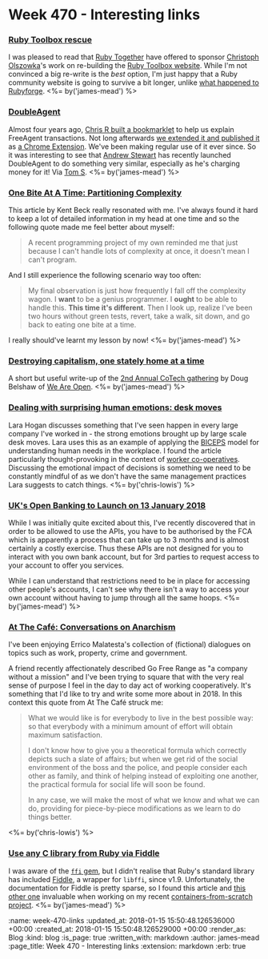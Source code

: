 Week 470 - Interesting links
============================

### [Ruby Toolbox rescue](https://github.com/rubytoolbox/rubytoolbox/issues/1#issuecomment-333950079)

I was pleased to read that [Ruby Together][] have offered to sponsor [Christoph Olszowka][]'s work on re-building the [Ruby Toolbox website][]. While I'm not convinced a big re-write is the *best* option, I'm just happy that a Ruby community website is going to survive a bit longer, unlike [what happened to Rubyforge][rubyforge-death]. <%= by('james-mead') %>

[Ruby Together]: https://rubytogether.org/
[Christoph Olszowka]: http://olszowka.de/
[Ruby Toolbox website]: https://www.ruby-toolbox.com/
[rubyforge-death]: https://twitter.com/evanphx/status/399552820380053505


### [DoubleAgent](https://doubleagent.io/)

Almost four years ago, [Chris R built a bookmarklet][build-bookmarklet] to help us explain FreeAgent transactions. Not long afterwards [we extended it and published it][publish-chrome-extension] as [a Chrome Extension][chrome-extension]. We've been making regular use of it ever since. So it was interesting to see that [Andrew Stewart][] has recently launched DoubleAgent to do something very similar, especially as he's charging money for it! Via [Tom S][]. <%= by('james-mead') %>

[build-bookmarklet]: http://gofreerange.com/automating-some-of-the-freeagent-transaction-explanation-process
[publish-chrome-extension]: http://gofreerange.com/chrome-extension-for-explaining-bank-transactions-in-freeagent
[chrome-extension]: https://chrome.google.com/webstore/detail/freeagent-transaction-exp/lgpgdkoopbcppnipcnbodcobjmhagmim
[Andrew Stewart]: https://airbladesoftware.com/
[Tom S]: http://codon.com/


### [One Bite At A Time: Partitioning Complexity](https://www.facebook.com/notes/kent-beck/one-bite-at-a-time-partitioning-complexity/1716882961677894/)

This article by Kent Beck really resonated with me. I've always found it hard to keep a lot of detailed information in my head at one time and so the following quote made me feel better about myself:

> A recent programming project of my own reminded me that just because I can't handle lots of complexity at once, it doesn't mean I can't program.

And I still experience the following scenario way too often:

> My final observation is just how frequently I fall off the complexity wagon. I **want** to be a genius programmer. I **ought** to be able to handle this. **This time it's different**. Then I look up, realize I've been two hours without green tests, revert, take a walk, sit down, and go back to eating one bite at a time.

I really should've learnt my lesson by now! <%= by('james-mead') %>


### [Destroying capitalism, one stately home at a time](http://dougbelshaw.com/blog/2017/12/01/cotech-gathering/)

A short but useful write-up of the [2nd Annual CoTech gathering][cotech-2017] by Doug Belshaw of [We Are Open][]. <%= by('james-mead') %>

[cotech-2017]: https://wiki.coops.tech/wiki/Wortley_Hall_2017
[We Are Open]: http://weareopen.coop/

### [Dealing with surprising human emotions: desk moves](http://larahogan.me/blog/desk-moves/)

Lara Hogan discusses something that I've seen happen in every large company I've worked in - the strong emotions brought up by large scale desk moves. Lara uses this as an example of applying the [BICEPS](https://www.palomamedina.com/biceps) model for understanding human needs in the workplace. I found the article particularly thought-provoking in the context of [worker co-operatives](http://coops.tech/). Discussing the emotional impact of decisions is something we need to be constantly mindful of as we don't have the same management practices Lara suggests to catch things. <%= by('chris-lowis') %>

### [UK's Open Banking to Launch on 13 January 2018](https://www.openbanking.org.uk/about-us/news/uks-open-banking-launch-13-january-2018/)

While I was initially quite excited about this, I've recently discovered that in order to be allowed to use the APIs, you have to be authorised by the FCA which is apparently a process that can take up to 3 months and is almost certainly a costly exercise. Thus these APIs are not designed for you to interact with you own bank account, but for 3rd parties to request access to your account to offer you services.

While I can understand that restrictions need to be in place for accessing other people's accounts, I can't see why there isn't a way to access your own account without having to jump through all the same hoops. <%= by('james-mead') %>

### [At The Café: Conversations on Anarchism](https://theanarchistlibrary.org/library/errico-malatesta-at-the-cafe)

I've been enjoying Errico Malatesta's collection of (fictional) dialogues on topics such as work, property, crime and government.

A friend recently affectionately described Go Free Range as "a company without a mission" and I've been trying to square that with the very real sense of purpose I feel in the day to day act of working cooperatively. It's something that I'd like to try and write some more about in 2018. In this context this quote from At The Café struck me:

> What we would like is for everybody to live in the best possible way: so that everybody with a minimum amount of effort will obtain maximum satisfaction.
>
> I don't know how to give you a theoretical formula which correctly depicts such a slate of affairs; but when we get rid of the social environment of the boss and the police, and people consider each other as family, and think of helping instead of exploiting one another, the practical formula for social life will soon be found.
>
> In any case, we will make the most of what we know and what we can do, providing for piece-by-piece modifications as we learn to do things better.

<%= by('chris-lowis') %>

### [Use any C library from Ruby via Fiddle](http://blog.honeybadger.io/use-any-c-library-from-ruby-via-fiddle-the-ruby-standard-librarys-best-kept-secret/)

I was aware of the [`ffi` gem][ffi-gem], but I didn't realise that Ruby's standard library has included [Fiddle][], a wrapper for `libffi`, since v1.9. Unfortunately, the documentation for Fiddle is pretty sparse, so I found this article and [this other one][fiddle-statfs] invaluable when working on my recent [containers-from-scratch project][]. <%= by('james-mead') %>

[ffi-gem]: https://github.com/ffi/ffi
[Fiddle]: https://ruby-doc.org/stdlib-2.5.0/libdoc/fiddle/rdoc/Fiddle.html
[fiddle-statfs]: https://users.aalto.fi/~tontti/ruby.html#fiddle-statfs
[containers-from-scratch project]: https://github.com/floehopper/containers-from-scratch

:name: week-470-links
:updated_at: 2018-01-15 15:50:48.126536000 +00:00
:created_at: 2018-01-15 15:50:48.126529000 +00:00
:render_as: Blog
:kind: blog
:is_page: true
:written_with: markdown
:author: james-mead
:page_title: Week 470 - Interesting links
:extension: markdown
:erb: true
